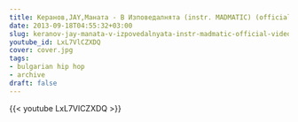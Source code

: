 ```yaml
---
title: Керанов,JAY,Maната - В Изповедалнята (instr. MADMATIC) (official video)
date: 2013-09-18T04:55:32+03:00
slug: keranov-jay-manata-v-izpovedalnyata-instr-madmatic-official-video
youtube_id: LxL7VlCZXDQ
cover: cover.jpg
tags:
- bulgarian hip hop
- archive
draft: false
---
```


{{< youtube LxL7VlCZXDQ >}}
